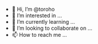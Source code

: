 - 👋 Hi, I’m @toroho
- 👀 I’m interested in ...
- 🌱 I’m currently learning ...
- 💞️ I’m looking to collaborate on ...
- 📫 How to reach me ...

<!---
toroho/toroho is a ✨ special ✨ repository because its `README.md` (this file) appears on your GitHub profile.
You can click the Preview link to take a look at your changes.
--->
